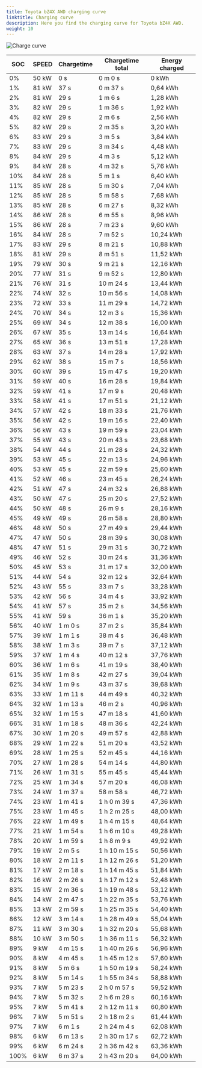 ```yaml
---
title: Toyota bZ4X AWD charging curve
linktitle: Charging curve
description: Here you find the charging curve for Toyota bZ4X AWD. 
weight: 10
---
```

<!-- markdownlint-disable MD033 -->
![Charge curve](../chargingcurve.svg  "Charging curve")




|SOC | SPEED|Chargetime | Chargetime total | Energy charged |
|-----|-----|-----|-----|-----|
|0%|50 kW|  0 s|  0 m 0 s |0 kWh |
|1%|81 kW|  37 s|  0 m 37 s |0,64 kWh |
|2%|81 kW|  29 s|  1 m 6 s |1,28 kWh |
|3%|82 kW|  29 s|  1 m 36 s |1,92 kWh |
|4%|82 kW|  29 s|  2 m 6 s |2,56 kWh |
|5%|82 kW|  29 s|  2 m 35 s |3,20 kWh |
|6%|83 kW|  29 s|  3 m 5 s |3,84 kWh |
|7%|83 kW|  29 s|  3 m 34 s |4,48 kWh |
|8%|84 kW|  29 s|  4 m 3 s |5,12 kWh |
|9%|84 kW|  28 s|  4 m 32 s |5,76 kWh |
|10%|84 kW|  28 s|  5 m 1 s |6,40 kWh |
|11%|85 kW|  28 s|  5 m 30 s |7,04 kWh |
|12%|85 kW|  28 s|  5 m 58 s |7,68 kWh |
|13%|85 kW|  28 s|  6 m 27 s |8,32 kWh |
|14%|86 kW|  28 s|  6 m 55 s |8,96 kWh |
|15%|86 kW|  28 s|  7 m 23 s |9,60 kWh |
|16%|84 kW|  28 s|  7 m 52 s |10,24 kWh |
|17%|83 kW|  29 s|  8 m 21 s |10,88 kWh |
|18%|81 kW|  29 s|  8 m 51 s |11,52 kWh |
|19%|79 kW|  30 s|  9 m 21 s |12,16 kWh |
|20%|77 kW|  31 s|  9 m 52 s |12,80 kWh |
|21%|76 kW|  31 s|  10 m 24 s |13,44 kWh |
|22%|74 kW|  32 s|  10 m 56 s |14,08 kWh |
|23%|72 kW|  33 s|  11 m 29 s |14,72 kWh |
|24%|70 kW|  34 s|  12 m 3 s |15,36 kWh |
|25%|69 kW|  34 s|  12 m 38 s |16,00 kWh |
|26%|67 kW|  35 s|  13 m 14 s |16,64 kWh |
|27%|65 kW|  36 s|  13 m 51 s |17,28 kWh |
|28%|63 kW|  37 s|  14 m 28 s |17,92 kWh |
|29%|62 kW|  38 s|  15 m 7 s |18,56 kWh |
|30%|60 kW|  39 s|  15 m 47 s |19,20 kWh |
|31%|59 kW|  40 s|  16 m 28 s |19,84 kWh |
|32%|59 kW|  41 s|  17 m 9 s |20,48 kWh |
|33%|58 kW|  41 s|  17 m 51 s |21,12 kWh |
|34%|57 kW|  42 s|  18 m 33 s |21,76 kWh |
|35%|56 kW|  42 s|  19 m 16 s |22,40 kWh |
|36%|56 kW|  43 s|  19 m 59 s |23,04 kWh |
|37%|55 kW|  43 s|  20 m 43 s |23,68 kWh |
|38%|54 kW|  44 s|  21 m 28 s |24,32 kWh |
|39%|53 kW|  45 s|  22 m 13 s |24,96 kWh |
|40%|53 kW|  45 s|  22 m 59 s |25,60 kWh |
|41%|52 kW|  46 s|  23 m 45 s |26,24 kWh |
|42%|51 kW|  47 s|  24 m 32 s |26,88 kWh |
|43%|50 kW|  47 s|  25 m 20 s |27,52 kWh |
|44%|50 kW|  48 s|  26 m 9 s |28,16 kWh |
|45%|49 kW|  49 s|  26 m 58 s |28,80 kWh |
|46%|48 kW|  50 s|  27 m 49 s |29,44 kWh |
|47%|47 kW|  50 s|  28 m 39 s |30,08 kWh |
|48%|47 kW|  51 s|  29 m 31 s |30,72 kWh |
|49%|46 kW|  52 s|  30 m 24 s |31,36 kWh |
|50%|45 kW|  53 s|  31 m 17 s |32,00 kWh |
|51%|44 kW|  54 s|  32 m 12 s |32,64 kWh |
|52%|43 kW|  55 s|  33 m 7 s |33,28 kWh |
|53%|42 kW|  56 s|  34 m 4 s |33,92 kWh |
|54%|41 kW|  57 s|  35 m 2 s |34,56 kWh |
|55%|41 kW|  59 s|  36 m 1 s |35,20 kWh |
|56%|40 kW| 1 m 0 s|  37 m 2 s |35,84 kWh |
|57%|39 kW| 1 m 1 s|  38 m 4 s |36,48 kWh |
|58%|38 kW| 1 m 3 s|  39 m 7 s |37,12 kWh |
|59%|37 kW| 1 m 4 s|  40 m 12 s |37,76 kWh |
|60%|36 kW| 1 m 6 s|  41 m 19 s |38,40 kWh |
|61%|35 kW| 1 m 8 s|  42 m 27 s |39,04 kWh |
|62%|34 kW| 1 m 9 s|  43 m 37 s |39,68 kWh |
|63%|33 kW| 1 m 11 s|  44 m 49 s |40,32 kWh |
|64%|32 kW| 1 m 13 s|  46 m 2 s |40,96 kWh |
|65%|32 kW| 1 m 15 s|  47 m 18 s |41,60 kWh |
|66%|31 kW| 1 m 18 s|  48 m 36 s |42,24 kWh |
|67%|30 kW| 1 m 20 s|  49 m 57 s |42,88 kWh |
|68%|29 kW| 1 m 22 s|  51 m 20 s |43,52 kWh |
|69%|28 kW| 1 m 25 s|  52 m 45 s |44,16 kWh |
|70%|27 kW| 1 m 28 s|  54 m 14 s |44,80 kWh |
|71%|26 kW| 1 m 31 s|  55 m 45 s |45,44 kWh |
|72%|25 kW| 1 m 34 s|  57 m 20 s |46,08 kWh |
|73%|24 kW| 1 m 37 s|  58 m 58 s |46,72 kWh |
|74%|23 kW| 1 m 41 s| 1 h 0 m 39 s |47,36 kWh |
|75%|23 kW| 1 m 45 s| 1 h 2 m 25 s |48,00 kWh |
|76%|22 kW| 1 m 49 s| 1 h 4 m 15 s |48,64 kWh |
|77%|21 kW| 1 m 54 s| 1 h 6 m 10 s |49,28 kWh |
|78%|20 kW| 1 m 59 s| 1 h 8 m 9 s |49,92 kWh |
|79%|19 kW| 2 m 5 s| 1 h 10 m 15 s |50,56 kWh |
|80%|18 kW| 2 m 11 s| 1 h 12 m 26 s |51,20 kWh |
|81%|17 kW| 2 m 18 s| 1 h 14 m 45 s |51,84 kWh |
|82%|16 kW| 2 m 26 s| 1 h 17 m 12 s |52,48 kWh |
|83%|15 kW| 2 m 36 s| 1 h 19 m 48 s |53,12 kWh |
|84%|14 kW| 2 m 47 s| 1 h 22 m 35 s |53,76 kWh |
|85%|13 kW| 2 m 59 s| 1 h 25 m 35 s |54,40 kWh |
|86%|12 kW| 3 m 14 s| 1 h 28 m 49 s |55,04 kWh |
|87%|11 kW| 3 m 30 s| 1 h 32 m 20 s |55,68 kWh |
|88%|10 kW| 3 m 50 s| 1 h 36 m 11 s |56,32 kWh |
|89%|9 kW| 4 m 15 s| 1 h 40 m 26 s |56,96 kWh |
|90%|8 kW| 4 m 45 s| 1 h 45 m 12 s |57,60 kWh |
|91%|8 kW| 5 m 6 s| 1 h 50 m 19 s |58,24 kWh |
|92%|8 kW| 5 m 14 s| 1 h 55 m 34 s |58,88 kWh |
|93%|7 kW| 5 m 23 s| 2 h 0 m 57 s |59,52 kWh |
|94%|7 kW| 5 m 32 s| 2 h 6 m 29 s |60,16 kWh |
|95%|7 kW| 5 m 41 s| 2 h 12 m 11 s |60,80 kWh |
|96%|7 kW| 5 m 51 s| 2 h 18 m 2 s |61,44 kWh |
|97%|7 kW| 6 m 1 s| 2 h 24 m 4 s |62,08 kWh |
|98%|6 kW| 6 m 13 s| 2 h 30 m 17 s |62,72 kWh |
|99%|6 kW| 6 m 24 s| 2 h 36 m 42 s |63,36 kWh |
|100%|6 kW| 6 m 37 s| 2 h 43 m 20 s |64,00 kWh |
